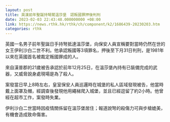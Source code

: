 ```yaml
---
layout: post
title: 英漢前年聖誕持弩闖溫莎堡　認叛國罪押後判刑
date: 2023-02-03 22:43:48.000000000 +08:00
link: https://news.rthk.hk/rthk/ch/component/k2/1686439-20230203.htm
categories: rthk
---
```


英國一名男子前年聖誕日手持弩抵達溫莎堡，向保安人員宣稱要對當時仍然在世的女王伊利沙白二世不利。他承認叛國等3項罪名，押後至下月31日判刑，是1981年以來在英國首名被裁定叛國罪成的人。

來自漢普郡的21歲被告承認於前年12月25日，在溫莎堡內持有已裝備完成的武器，又威脅說身處現場是為了殺人。

案發當日早上8時左右，皇室保安人員巡邏時在城堡的私人區域發現被告，他當時戴上面罩及帽，經調查後發現他用繩梯爬入城堡，並且已經逗留了約2小時。他曾經在超市工作，案發時失業。

伊利沙白二世當時因疫情關係留在溫莎堡居住；報道說弩的殺傷力可與步槍媲美，有機會造成致命傷害。
